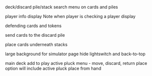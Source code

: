 deck/discard pile/stack search
menu on cards and piles
<!-- shuffle -->
<!-- add all board cards to context -->
player info display
Note when player is checking a player display
<!-- toggle for extra slots -->
defending cards and tokens
<!-- return cards to the hand -->
send cards to the discard pile
<!-- return cards to deck -->
place cards underneath stacks
<!-- toggle for perspective tool -->
large background for simulator page
hide lightswitch and back-to-top
<!-- play area menu - move, flip, discard, swap, return -->
<!-- stack modal menu - move, discard, swap, return -->
main deck add to play
active pluck menu - move, discard, return
place option will include active pluck
place from hand
